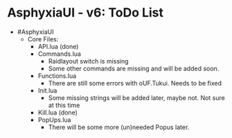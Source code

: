 AsphyxiaUI - v6: ToDo List
==========================

- #AsphyxiaUI
	- Core Files:
		- API.lua (done)
		- Commands.lua
			- Raidlayout switch is missing
			- Some other commands are missing and will be added soon.
		- Functions.lua
			- There are still some errors with oUF.Tukui. Needs to be fixed
		- Init.lua
			- Some missing strings will be added later, maybe not. Not sure at this time
		- Kill.lua (done)
		- PopUps.lua
			- There will be some more (un)needed Popus later.